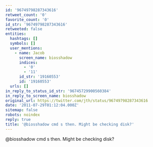 ```yaml
---
id: '96749798287343616'
retweet_count: '0'
favorite_count: '0'
id_str: '96749798287343616'
retweeted: false
entities:
  hashtags: []
  symbols: []
  user_mentions:
    - name: Jacob
      screen_name: biosshadow
      indices:
        - '0'
        - '11'
      id_str: '19160553'
      id: '19160553'
  urls: []
in_reply_to_status_id_str: '96745729900560384'
in_reply_to_screen_name: biosshadow
original_url: https://twitter.com/jth/status/96749798287343616
date: '2011-07-29T01:12:04.000Z'
sitemap: false
robots: noindex
reply: true
title: '@biosshadow cmd s then. Might be checking disk?'
---
```


@biosshadow cmd s then. Might be checking disk?